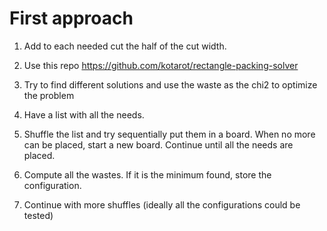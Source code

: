 # First approach

1. Add to each needed cut the half of the cut width.

2. Use this repo https://github.com/kotarot/rectangle-packing-solver
3. Try to find different solutions and use the waste as the chi2 to optimize the
   problem
4. Have a list with all the needs.
5. Shuffle the list and try sequentially put them in a board. When no more can
   be placed, start a new board. Continue until all the needs are placed.
6. Compute all the wastes. If it is the minimum found, store the configuration.
7. Continue with more shuffles (ideally all the configurations could be tested)

